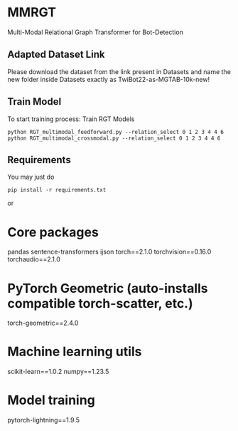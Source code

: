 # MMRGT
Multi-Modal Relational Graph Transformer for Bot-Detection


## Adapted Dataset Link
Please download the dataset from the link present in Datasets and name the new folder inside Datasets exactly as TwiBot22-as-MGTAB-10k-new!


## Train Model
To start training process:
Train RGT Models
```shell script
python RGT_multimodal_feedforward.py --relation_select 0 1 2 3 4 4 6
python RGT_multimodal_crossmodal.py --relation_select 0 1 2 3 4 4 6
```

## Requirements
You may just do 
```shell script
pip install -r requirements.txt
```
or
# Core packages
pandas
sentence-transformers
ijson
torch==2.1.0
torchvision==0.16.0
torchaudio==2.1.0

# PyTorch Geometric (auto-installs compatible torch-scatter, etc.)
torch-geometric==2.4.0

# Machine learning utils
scikit-learn==1.0.2
numpy==1.23.5

# Model training
pytorch-lightning==1.9.5
